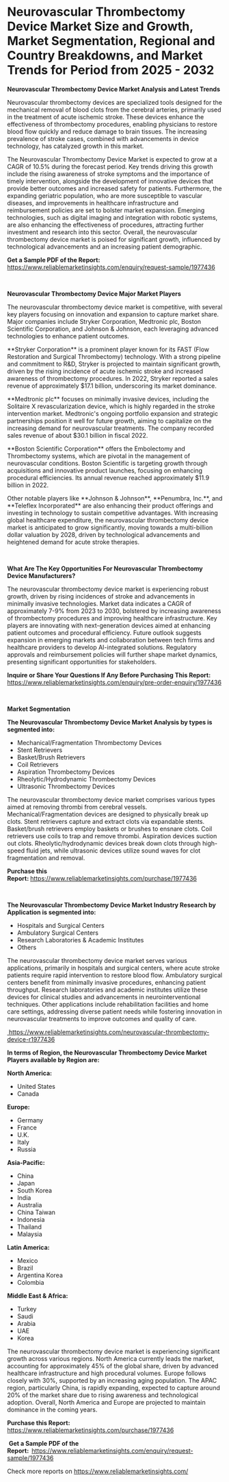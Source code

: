 <p><h1>Neurovascular Thrombectomy Device Market Size and Growth, Market Segmentation, Regional and Country Breakdowns, and Market Trends for Period from 2025 -  2032</h1></p><p><strong>Neurovascular Thrombectomy Device Market Analysis and Latest Trends</strong></p>
<p><p>Neurovascular thrombectomy devices are specialized tools designed for the mechanical removal of blood clots from the cerebral arteries, primarily used in the treatment of acute ischemic stroke. These devices enhance the effectiveness of thrombectomy procedures, enabling physicians to restore blood flow quickly and reduce damage to brain tissues. The increasing prevalence of stroke cases, combined with advancements in device technology, has catalyzed growth in this market.</p><p>The Neurovascular Thrombectomy Device Market is expected to grow at a CAGR of 10.5% during the forecast period. Key trends driving this growth include the rising awareness of stroke symptoms and the importance of timely intervention, alongside the development of innovative devices that provide better outcomes and increased safety for patients. Furthermore, the expanding geriatric population, who are more susceptible to vascular diseases, and improvements in healthcare infrastructure and reimbursement policies are set to bolster market expansion. Emerging technologies, such as digital imaging and integration with robotic systems, are also enhancing the effectiveness of procedures, attracting further investment and research into this sector. Overall, the neurovascular thrombectomy device market is poised for significant growth, influenced by technological advancements and an increasing patient demographic.</p></p>
<p><strong>Get a Sample PDF of the Report:&nbsp;</strong> <a href="https://www.reliablemarketinsights.com/enquiry/request-sample/1977436?utm_campaign=3186&utm_medium=2&utm_source=Github&utm_content=ia&utm_term=05032025&utm_id=neurovascular-thrombectomy-device">https://www.reliablemarketinsights.com/enquiry/request-sample/1977436</a></p>
<p>&nbsp;</p>
<p><strong>Neurovascular Thrombectomy Device Major Market Players</strong></p>
<p><p>The neurovascular thrombectomy device market is competitive, with several key players focusing on innovation and expansion to capture market share. Major companies include Stryker Corporation, Medtronic plc, Boston Scientific Corporation, and Johnson & Johnson, each leveraging advanced technologies to enhance patient outcomes.</p><p>**Stryker Corporation** is a prominent player known for its FAST (Flow Restoration and Surgical Thrombectomy) technology. With a strong pipeline and commitment to R&D, Stryker is projected to maintain significant growth, driven by the rising incidence of acute ischemic stroke and increased awareness of thrombectomy procedures. In 2022, Stryker reported a sales revenue of approximately $17.1 billion, underscoring its market dominance.</p><p>**Medtronic plc** focuses on minimally invasive devices, including the Solitaire X revascularization device, which is highly regarded in the stroke intervention market. Medtronic's ongoing portfolio expansion and strategic partnerships position it well for future growth, aiming to capitalize on the increasing demand for neurovascular treatments. The company recorded sales revenue of about $30.1 billion in fiscal 2022.</p><p>**Boston Scientific Corporation** offers the Embolectomy and Thrombectomy systems, which are pivotal in the management of neurovascular conditions. Boston Scientific is targeting growth through acquisitions and innovative product launches, focusing on enhancing procedural efficiencies. Its annual revenue reached approximately $11.9 billion in 2022.</p><p>Other notable players like **Johnson & Johnson**, **Penumbra, Inc.**, and **Teleflex Incorporated** are also enhancing their product offerings and investing in technology to sustain competitive advantages. With increasing global healthcare expenditure, the neurovascular thrombectomy device market is anticipated to grow significantly, moving towards a multi-billion dollar valuation by 2028, driven by technological advancements and heightened demand for acute stroke therapies.</p></p>
<p>&nbsp;</p>
<p><strong>What Are The Key Opportunities For Neurovascular Thrombectomy Device Manufacturers?</strong></p>
<p><p>The neurovascular thrombectomy device market is experiencing robust growth, driven by rising incidences of stroke and advancements in minimally invasive technologies. Market data indicates a CAGR of approximately 7-9% from 2023 to 2030, bolstered by increasing awareness of thrombectomy procedures and improving healthcare infrastructure. Key players are innovating with next-generation devices aimed at enhancing patient outcomes and procedural efficiency. Future outlook suggests expansion in emerging markets and collaboration between tech firms and healthcare providers to develop AI-integrated solutions. Regulatory approvals and reimbursement policies will further shape market dynamics, presenting significant opportunities for stakeholders.</p></p>
<p><strong>Inquire or Share Your Questions If Any Before Purchasing This Report:</strong> <a href="https://www.reliablemarketinsights.com/enquiry/pre-order-enquiry/1977436?utm_campaign=3186&utm_medium=2&utm_source=Github&utm_content=ia&utm_term=05032025&utm_id=neurovascular-thrombectomy-device">https://www.reliablemarketinsights.com/enquiry/pre-order-enquiry/1977436</a></p>
<p>&nbsp;</p>
<p><strong>Market Segmentation</strong></p>
<p><strong>The Neurovascular Thrombectomy Device Market Analysis by types is segmented into:</strong></p>
<p><ul><li>Mechanical/Fragmentation Thrombectomy Devices</li><li>Stent Retrievers</li><li>Basket/Brush Retrievers</li><li>Coil Retrievers</li><li>Aspiration Thrombectomy Devices</li><li>Rheolytic/Hydrodynamic Thrombectomy Devices</li><li>Ultrasonic Thrombectomy Devices</li></ul></p>
<p><p>The neurovascular thrombectomy device market comprises various types aimed at removing thrombi from cerebral vessels. Mechanical/Fragmentation devices are designed to physically break up clots. Stent retrievers capture and extract clots via expandable stents. Basket/brush retrievers employ baskets or brushes to ensnare clots. Coil retrievers use coils to trap and remove thrombi. Aspiration devices suction out clots. Rheolytic/hydrodynamic devices break down clots through high-speed fluid jets, while ultrasonic devices utilize sound waves for clot fragmentation and removal.</p></p>
<p><strong>Purchase this Report:&nbsp;</strong><a href="https://www.reliablemarketinsights.com/purchase/1977436?utm_campaign=3186&utm_medium=2&utm_source=Github&utm_content=ia&utm_term=05032025&utm_id=neurovascular-thrombectomy-device">https://www.reliablemarketinsights.com/purchase/1977436</a></p>
<p>&nbsp;</p>
<p><strong>The Neurovascular Thrombectomy Device Market Industry Research by Application is segmented into:</strong></p>
<p><ul><li>Hospitals and Surgical Centers</li><li>Ambulatory Surgical Centers</li><li>Research Laboratories & Academic Institutes</li><li>Others</li></ul></p>
<p><p>The neurovascular thrombectomy device market serves various applications, primarily in hospitals and surgical centers, where acute stroke patients require rapid intervention to restore blood flow. Ambulatory surgical centers benefit from minimally invasive procedures, enhancing patient throughput. Research laboratories and academic institutes utilize these devices for clinical studies and advancements in neurointerventional techniques. Other applications include rehabilitation facilities and home care settings, addressing diverse patient needs while fostering innovation in neurovascular treatments to improve outcomes and quality of care.</p></p>
<p><a href="https://www.reliablemarketinsights.com/neurovascular-thrombectomy-device-r1977436?utm_campaign=3186&utm_medium=2&utm_source=Github&utm_content=ia&utm_term=05032025&utm_id=neurovascular-thrombectomy-device">&nbsp;https://www.reliablemarketinsights.com/neurovascular-thrombectomy-device-r1977436</a></p>
<p><strong>In terms of Region, the Neurovascular Thrombectomy Device Market Players available by Region are:</strong></p>
<p>
    <p> <strong> North America: </strong>
        <ul>
            <li>United States</li>
            <li>Canada</li>
        </ul>
        </p> 
    <p> <strong> Europe: </strong>
        <ul>
            <li>Germany</li>
            <li>France</li>
            <li>U.K.</li>
            <li>Italy</li>
            <li>Russia</li>
        </ul>
        </p> 
    <p> <strong> Asia-Pacific: </strong>
        <ul>
            <li>China</li>
            <li>Japan</li>
            <li>South Korea</li>
            <li>India</li>
            <li>Australia</li>
            <li>China Taiwan</li>
            <li>Indonesia</li>
            <li>Thailand</li>
            <li>Malaysia</li>
        </ul>
        </p> 
    <p> <strong> Latin America: </strong>
        <ul>
            <li>Mexico</li>
            <li>Brazil</li>
            <li>Argentina Korea</li>
            <li>Colombia</li>
        </ul>
        </p> 
    <p> <strong> Middle East & Africa: </strong>
        <ul>
            <li>Turkey</li>
            <li>Saudi</li>
            <li>Arabia</li>
            <li>UAE</li>
            <li>Korea</li>
        </ul>
    </p>
    </p>
<p><p>The neurovascular thrombectomy device market is experiencing significant growth across various regions. North America currently leads the market, accounting for approximately 45% of the global share, driven by advanced healthcare infrastructure and high procedural volumes. Europe follows closely with 30%, supported by an increasing aging population. The APAC region, particularly China, is rapidly expanding, expected to capture around 20% of the market share due to rising awareness and technological adoption. Overall, North America and Europe are projected to maintain dominance in the coming years.</p></p>
<p><strong>Purchase this Report: </strong><a href="https://www.reliablemarketinsights.com/purchase/1977436?utm_campaign=3186&utm_medium=2&utm_source=Github&utm_content=ia&utm_term=05032025&utm_id=neurovascular-thrombectomy-device">https://www.reliablemarketinsights.com/purchase/1977436</a></p>
<p>&nbsp;<strong>Get a Sample PDF of the Report:&nbsp;&nbsp;</strong><a href="https://www.reliablemarketinsights.com/enquiry/request-sample/1977436?utm_campaign=3186&utm_medium=2&utm_source=Github&utm_content=ia&utm_term=05032025&utm_id=neurovascular-thrombectomy-device">https://www.reliablemarketinsights.com/enquiry/request-sample/1977436</a></p>
<p><strong></strong></p>
<p>Check more reports on <a href="https://www.reliablemarketinsights.com/?utm_campaign=3186&utm_medium=2&utm_source=Github&utm_content=ia&utm_term=05032025&utm_id=neurovascular-thrombectomy-device">https://www.reliablemarketinsights.com/</a></p>